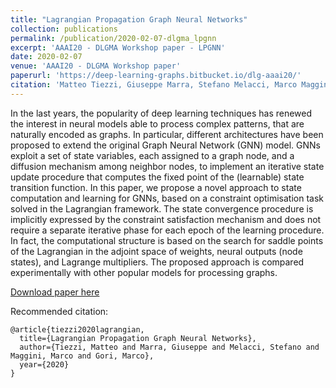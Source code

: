```yaml
---
title: "Lagrangian Propagation Graph Neural Networks"
collection: publications
permalink: /publication/2020-02-07-dlgma_lpgnn
excerpt: 'AAAI20 - DLGMA Workshop paper - LPGNN'
date: 2020-02-07
venue: 'AAAI20 - DLGMA Workshop paper'
paperurl: 'https://deep-learning-graphs.bitbucket.io/dlg-aaai20/'
citation: 'Matteo Tiezzi, Giuseppe Marra, Stefano Melacci, Marco Maggini and Marco Gori (2020). &quot;Lagrangian Propagation Graph Neural Networks &quot; <i>AAAI20 - DLGMA Workshop</i>'
---
```


In the last years, the popularity of deep learning techniques has
renewed the interest in neural models able to process complex
patterns, that are naturally encoded as graphs. In particular,
different architectures have been proposed to extend the original Graph Neural Network (GNN) model. GNNs exploit a
set of state variables, each assigned to a graph node, and a
diffusion mechanism among neighbor nodes, to implement an
iterative state update procedure that computes the fixed point
of the (learnable) state transition function. In this paper, we
propose a novel approach to state computation and learning for
GNNs, based on a constraint optimisation task solved in the
Lagrangian framework. The state convergence procedure is
implicitly expressed by the constraint satisfaction mechanism
and does not require a separate iterative phase for each epoch
of the learning procedure. In fact, the computational structure
is based on the search for saddle points of the Lagrangian in
the adjoint space of weights, neural outputs (node states), and
Lagrange multipliers. The proposed approach is compared experimentally with other popular models for processing graphs.

[Download paper here](http://mtiezzi.github.io/files/DLGMA_2020_paper_28.pdf)


Recommended citation: 
```
@article{tiezzi2020lagrangian,
  title={Lagrangian Propagation Graph Neural Networks},
  author={Tiezzi, Matteo and Marra, Giuseppe and Melacci, Stefano and Maggini, Marco and Gori, Marco},
  year={2020}
}
```


